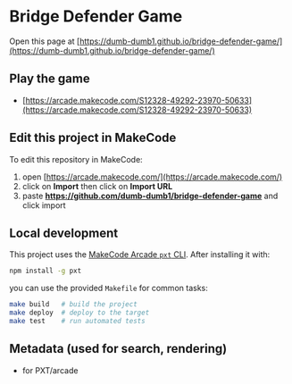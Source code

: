 # Bridge Defender Game

Open this page at [https://dumb-dumb1.github.io/bridge-defender-game/](https://dumb-dumb1.github.io/bridge-defender-game/)

## Play the game

* [https://arcade.makecode.com/S12328-49292-23970-50633](https://arcade.makecode.com/S12328-49292-23970-50633)

## Edit this project in MakeCode

To edit this repository in MakeCode:

1. open [https://arcade.makecode.com/](https://arcade.makecode.com/)
2. click on **Import** then click on **Import URL**
3. paste **https://github.com/dumb-dumb1/bridge-defender-game** and click import

## Local development

This project uses the [MakeCode Arcade `pxt` CLI](https://github.com/microsoft/pxt-arcade). After installing it with:

```bash
npm install -g pxt
```

you can use the provided `Makefile` for common tasks:

```bash
make build   # build the project
make deploy  # deploy to the target
make test    # run automated tests
```

## Metadata (used for search, rendering)

* for PXT/arcade
<script src="https://makecode.com/gh-pages-embed.js"></script><script>makeCodeRender("{{ site.makecode.home_url }}", "{{ site.github.owner_name }}/{{ site.github.repository_name }}");</script>

